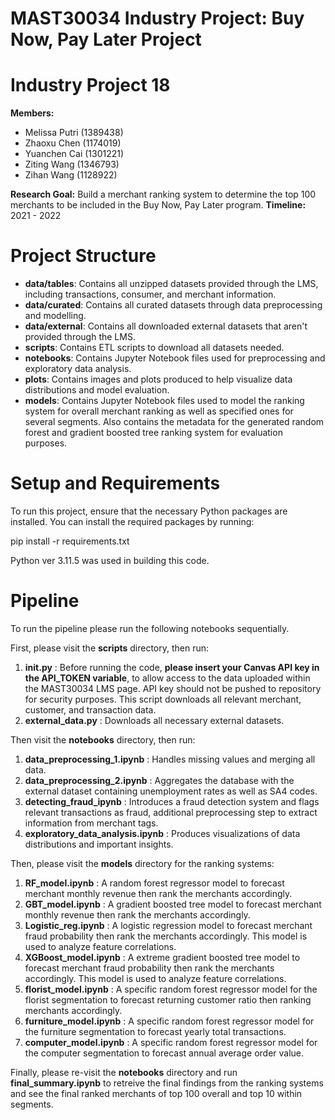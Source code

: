 # MAST30034 Industry Project: Buy Now, Pay Later Project
# Industry Project 18
**Members:**
* Melissa Putri (1389438)
* Zhaoxu Chen (1174019)
* Yuanchen Cai (1301221)
* Ziting Wang (1346793)
* Zihan Wang (1128922)

**Research Goal:** Build a merchant ranking system to determine the top 100 merchants to be included in the Buy Now, Pay Later program.
**Timeline:** 2021 - 2022

# Project Structure
* **data/tables**: Contains all unzipped datasets provided through the LMS, including transactions, consumer, and merchant information.
* **data/curated**: Contains all curated datasets through data preprocessing and modelling.
* **data/external**: Contains all downloaded external datasets that aren't provided through the LMS.
* **scripts**: Contains ETL scripts to download all datasets needed.
* **notebooks**: Contains Jupyter Notebook files used for preprocessing and exploratory data analysis.
* **plots**: Contains images and plots produced to help visualize data distributions and model evaluation.
* **models**: Contains Jupyter Notebook files used to model the ranking system for overall merchant ranking as well as specified ones for several segments. Also contains the metadata for the generated random forest and gradient boosted tree ranking system for evaluation purposes.

# Setup and Requirements
To run this project, ensure that the necessary Python packages are installed. You can install the required packages by running:

pip install -r requirements.txt

Python ver 3.11.5 was used in building this code.

# Pipeline
To run the pipeline please run the following notebooks sequentially.

First, please visit the **scripts** directory, then run:
1. **init.py** : Before running the code, **please insert your Canvas API key in the API_TOKEN variable**, to allow access to the data uploaded within the MAST30034 LMS page. API key should not be pushed to repository for security purposes. This script downloads all relevant merchant, customer, and transaction data.
2. **external_data.py** : Downloads all necessary external datasets.

Then visit the **notebooks** directory, then run:
1. **data_preprocessing_1.ipynb** : Handles missing values and merging all data.
2. **data_preprocessing_2.ipynb** : Aggregates the database with the external dataset containing unemployment rates as well as SA4 codes.
3. **detecting_fraud_ipynb** : Introduces a fraud detection system and flags relevant transactions as fraud, additional preprocessing step to extract information from merchant tags.
4. **exploratory_data_analysis.ipynb** : Produces visualizations of data distributions and important insights.

Then, please visit the **models** directory for the ranking systems:
1. **RF_model.ipynb** : A random forest regressor model to forecast merchant monthly revenue then rank the merchants accordingly.
2. **GBT_model.ipynb** : A gradient boosted tree model to forecast merchant monthly revenue then rank the merchants accordingly.
3. **Logistic_reg.ipynb** : A logistic regression model to forecast merchant fraud probability then rank the merchants accordingly. This model is used to analyze feature correlations.
4. **XGBoost_model.ipynb** : A extreme gradient boosted tree model to forecast merchant fraud probability then rank the merchants accordingly. This model is used to analyze feature correlations.
5. **florist_model.ipynb** : A specific random forest regressor model for the florist segmentation to forecast returning customer ratio then ranking merchants accordingly.
6. **furniture_model.ipynb** : A specific random forest regressor model for the furniture segmentation to forecast yearly total transactions.
7. **computer_model.ipynb** : A specific random forest regressor model for the computer segmentation to forecast annual average order value.

Finally, please re-visit the **notebooks** directory and run **final_summary.ipynb** to retreive the final findings from the ranking systems and see the final ranked merchants of top 100 overall and top 10 within segments.